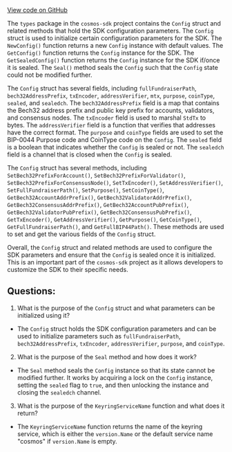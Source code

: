 [View code on GitHub](https://github.com/cosmos/cosmos-sdk.git/types/config.go)

The `types` package in the `cosmos-sdk` project contains the `Config` struct and related methods that hold the SDK configuration parameters. The `Config` struct is used to initialize certain configuration parameters for the SDK. The `NewConfig()` function returns a new `Config` instance with default values. The `GetConfig()` function returns the `Config` instance for the SDK. The `GetSealedConfig()` function returns the `Config` instance for the SDK if/once it is sealed. The `Seal()` method seals the `Config` such that the `Config` state could not be modified further. 

The `Config` struct has several fields, including `fullFundraiserPath`, `bech32AddressPrefix`, `txEncoder`, `addressVerifier`, `mtx`, `purpose`, `coinType`, `sealed`, and `sealedch`. The `bech32AddressPrefix` field is a map that contains the Bech32 address prefix and public key prefix for accounts, validators, and consensus nodes. The `txEncoder` field is used to marshal `StdTx` to bytes. The `addressVerifier` field is a function that verifies that addresses have the correct format. The `purpose` and `coinType` fields are used to set the BIP-0044 Purpose code and CoinType code on the `Config`. The `sealed` field is a boolean that indicates whether the `Config` is sealed or not. The `sealedch` field is a channel that is closed when the `Config` is sealed.

The `Config` struct has several methods, including `SetBech32PrefixForAccount()`, `SetBech32PrefixForValidator()`, `SetBech32PrefixForConsensusNode()`, `SetTxEncoder()`, `SetAddressVerifier()`, `SetFullFundraiserPath()`, `SetPurpose()`, `SetCoinType()`, `GetBech32AccountAddrPrefix()`, `GetBech32ValidatorAddrPrefix()`, `GetBech32ConsensusAddrPrefix()`, `GetBech32AccountPubPrefix()`, `GetBech32ValidatorPubPrefix()`, `GetBech32ConsensusPubPrefix()`, `GetTxEncoder()`, `GetAddressVerifier()`, `GetPurpose()`, `GetCoinType()`, `GetFullFundraiserPath()`, and `GetFullBIP44Path()`. These methods are used to set and get the various fields of the `Config` struct.

Overall, the `Config` struct and related methods are used to configure the SDK parameters and ensure that the `Config` is sealed once it is initialized. This is an important part of the `cosmos-sdk` project as it allows developers to customize the SDK to their specific needs.
## Questions: 
 1. What is the purpose of the `Config` struct and what parameters can be initialized using it?
- The `Config` struct holds the SDK configuration parameters and can be used to initialize parameters such as `fullFundraiserPath`, `bech32AddressPrefix`, `txEncoder`, `addressVerifier`, `purpose`, and `coinType`.
2. What is the purpose of the `Seal` method and how does it work?
- The `Seal` method seals the `Config` instance so that its state cannot be modified further. It works by acquiring a lock on the `Config` instance, setting the `sealed` flag to `true`, and then unlocking the instance and closing the `sealedch` channel.
3. What is the purpose of the `KeyringServiceName` function and what does it return?
- The `KeyringServiceName` function returns the name of the keyring service, which is either the `version.Name` or the default service name "cosmos" if `version.Name` is empty.
